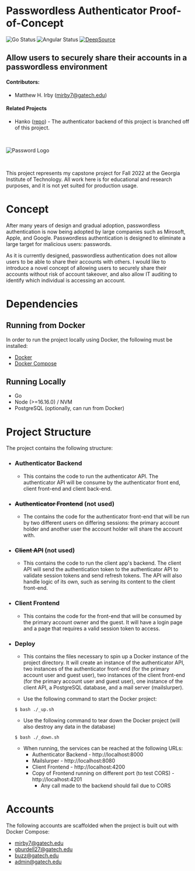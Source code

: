 # Passwordless Authenticator Proof-of-Concept

![Go Status](https://github.com/irby/passwordless-authenticator-poc/actions/workflows/go.yml/badge.svg)
![Angular Status](https://github.com/irby/passwordless-authenticator-poc/actions/workflows/angular.yml/badge.svg)
[![DeepSource](https://deepsource.io/gh/irby/passwordless-authenticator-poc.svg/?label=active+issues&show_trend=true&token=18F2Tg-z_fmRT7644g5aQoft)](https://deepsource.io/gh/irby/passwordless-authenticator-poc/?ref=repository-badge)

## Allow users to securely share their accounts in a passwordless environment

#### Contributors:

- Matthew H. Irby (mirby7@gatech.edu)

#### Related Projects

- Hanko ([repo](https://github.com/teamhanko/hanko)) - The authenticator backend of this project is branched off of this project.

<br/>

![Password Logo](https://securityintelligence.com/wp-content/uploads/2018/10/si-eight-character-password-feature.jpg)

<br/>

This project represents my capstone project for Fall 2022 at the Georgia Institute of Technology. All work here is for educational and research purposes, and it is not yet suited for production usage.

# Concept

After many years of design and gradual adoption, passwordless authentication is now being adopted by large companies such as Mirosoft, Apple, and Google. Passwordless authentication is designed to eliminate a large target for malicious users: passwords.

As it is currently designed, passwordless authentication does not allow users to be able to share their accounts with others. I would like to introduce a novel concept of allowing users to securely share their accounts without risk of account takeover, and also allow IT auditing to identify which individual is accessing an account.

# Dependencies

## Running from Docker

In order to run the project locally using Docker, the following must be installed:

- [Docker](https://docs.docker.com/get-docker/)
- [Docker Compose](https://docs.docker.com/compose/install/)

## Running Locally

- Go
- Node (>=16.16.0) / NVM
- PostgreSQL (optionally, can run from Docker)

# Project Structure

The project contains the following structure:

- ### Authenticator Backend

  - This contains the code to run the authenticator API. The authenticator API will be consume by the authenticator front end, client front-end and client back-end.

- ### ~~Authenticator Frontend~~ (not used)

  - The contains the code for the authenticator front-end that will be run by two different users on differing sessions: the primary account holder and another user the account holder will share the account with.

- ### ~~Client API~~ (not used)

  - This contains the code to run the client app's backend. The client API will send the authentication token to the authenticator API to validate session tokens and send refresh tokens. The API will also handle logic of its own, such as serving its content to the client front-end.

- ### Client Frontend

  - This contains the code for the front-end that will be consumed by the primary account owner and the guest. It will have a login page and a page that requires a valid session token to access.

- ### Deploy

  - This contains the files necessary to spin up a Docker instance of the project directory. It will create an instance of the authenticator API, two instances of the authenticator front-end (for the primary account user and guest user), two instances of the client front-end (for the primary account user and guest user), one instance of the client API, a PostgreSQL database, and a mail server (mailslurper).

  - Use the following command to start the Docker project:

  ```(shell)
  $ bash ./_up.sh
  ```

  - Use the following command to tear down the Docker project (will also destroy any data in the database)

  ```(shell)
  $ bash ./_down.sh
  ```

  - When running, the services can be reached at the following URLs:
    - Authenticator Backend - http://localhost:8000
    - Mailslurper - http://localhost:8080
    - Client Frontend - http://localhost:4200
    - Copy of Frontend running on different port (to test CORS) - http://localhost:4201
      - Any call made to the backend should fail due to CORS

# Accounts

The following accounts are scaffolded when the project is built out with Docker Compose:

- mirby7@gatech.edu
- gburdell27@gatech.edu
- buzz@gatech.edu
- admin@gatech.edu
